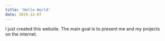 ```yaml
---
title: 'Hello World'
date: 2019-12-07
---
```


I just created this website. The main goal is to present me and my projects on the internet.
